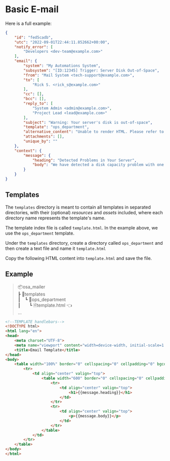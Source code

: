 # Basic E-mail

Here is a full example:

```json
{
    "id": "fed5cadb",
    "utc": "2022-09-01T22:44:11.852662+00:00",
    "notify_error": [
        "Developers <dev-team@example.com>"
    ],
    "email": {
        "system": "My Automations System",
        "subsystem": "[ID:12345] Trigger: Server Disk Out-of-Space",
        "from": "Mail System <tech-support@example.com>",
        "to": [
            "Rick S. <rick_s@example.com>"
        ],
        "cc": [],
        "bcc": [],
        "reply_to": [
            "System Admin <admin@example.com>",
            "Project Lead <lead@example.com>"
        ],
        "subject": "Warning: Your server's disk is out-of-space",
        "template": "ops_department",
        "alternative_content": "Unable to render HTML. Please refer to the Ops department for details.",
        "attachments": [],
        "unique_by": ""
    },
    "context": {
        "message": {
            "heading": "Detected Problems in Your Server",
            "body": "We have detected a disk capacity problem with one or more of your servers. Please refer to the instructions below"
        }
    }
}
```

## Templates

The `templates` directory is meant to contain all templates in separated directories, with their (optional) _resources_ and _assets_ included, where each directory name represents the template's name.

The template index file is called `template.html`. In the example above, we use the `ops_department` template. 

Under the `templates` directory, create a directory called `ops_department` and then create a text file and name it  `template.html`  

Copy the following HTML content into `template.html` and save the file.


## Example  

> 📦osa_mailer  
> ┣ 📂templates      
> ┃ ┗ 📂ops_department  
> ┃  ┗ 🗎template.html  👈  
> ...


```html
<!--TEMPLATE handlebars-->
<!DOCTYPE html>
<html lang="en">
<head>
    <meta charset="UTF-8">
    <meta name="viewport" content="width=device-width, initial-scale=1.0">
    <title>Email Template</title>
</head>
<body>
    <table width="100%" border="0" cellspacing="0" cellpadding="0" bgcolor="#f4f4f4">
        <tr>
            <td align="center" valign="top">
                <table width="600" border="0" cellspacing="0" cellpadding="20" bgcolor="#ffffff">
                    <tr>
                        <td align="center" valign="top">
                            <h1>{{message.heading}}</h1>
                        </td>
                    </tr>
                    <tr>
                        <td align="center" valign="top">
                            <p>{{message.body}}</p>
                        </td>
                    </tr>
                </table>
            </td>
        </tr>
    </table>
</body>
</html>
```

